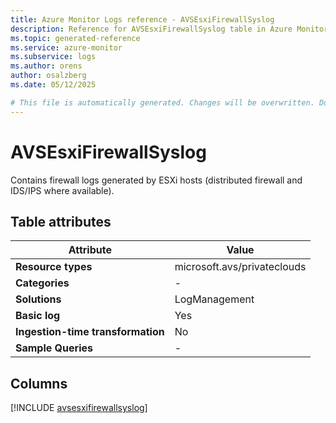 ```yaml
---
title: Azure Monitor Logs reference - AVSEsxiFirewallSyslog
description: Reference for AVSEsxiFirewallSyslog table in Azure Monitor Logs.
ms.topic: generated-reference
ms.service: azure-monitor
ms.subservice: logs
ms.author: orens
author: osalzberg
ms.date: 05/12/2025

# This file is automatically generated. Changes will be overwritten. Do not change this file directly.
---
```


# AVSEsxiFirewallSyslog

Contains firewall logs generated by ESXi hosts (distributed firewall and IDS/IPS where available).


## Table attributes

|Attribute|Value|
|---|---|
|**Resource types**|microsoft.avs/privateclouds|
|**Categories**|-|
|**Solutions**| LogManagement|
|**Basic log**|Yes|
|**Ingestion-time transformation**|No|
|**Sample Queries**|-|



## Columns
  
[!INCLUDE [avsesxifirewallsyslog](~/reusable-content/ce-skilling/azure/includes/azure-monitor/reference/tables/avsesxifirewallsyslog-include.md)]
